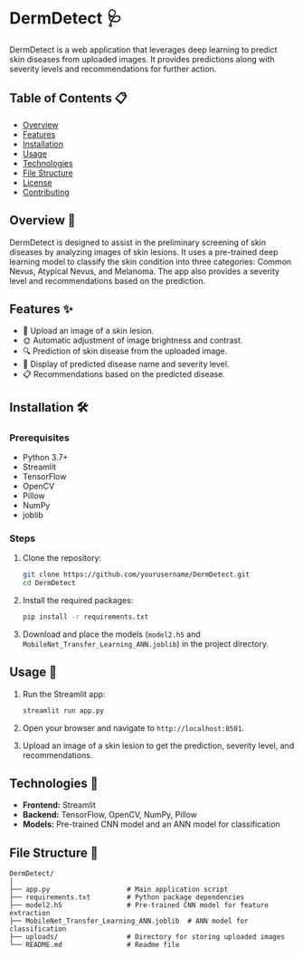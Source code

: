 # DermDetect 🩺

DermDetect is a web application that leverages deep learning to predict skin diseases from uploaded images. It provides predictions along with severity levels and recommendations for further action.

## Table of Contents 📋

- [Overview](#overview)
- [Features](#features)
- [Installation](#installation)
- [Usage](#usage)
- [Technologies](#technologies)
- [File Structure](#file-structure)
- [License](#license)
- [Contributing](#contributing)

## Overview 🌟

DermDetect is designed to assist in the preliminary screening of skin diseases by analyzing images of skin lesions. It uses a pre-trained deep learning model to classify the skin condition into three categories: Common Nevus, Atypical Nevus, and Melanoma. The app also provides a severity level and recommendations based on the prediction.

## Features ✨

- 📸 Upload an image of a skin lesion.
- 🌞 Automatic adjustment of image brightness and contrast.
- 🔍 Prediction of skin disease from the uploaded image.
- 📝 Display of predicted disease name and severity level.
- 📋 Recommendations based on the predicted disease.

## Installation 🛠️

### Prerequisites

- Python 3.7+
- Streamlit
- TensorFlow
- OpenCV
- Pillow
- NumPy
- joblib

### Steps

1. Clone the repository:

    ```bash
    git clone https://github.com/yourusername/DermDetect.git
    cd DermDetect
    ```

2. Install the required packages:

    ```bash
    pip install -r requirements.txt
    ```

3. Download and place the models (`model2.h5` and `MobileNet_Transfer_Learning_ANN.joblib`) in the project directory.

## Usage 🚀

1. Run the Streamlit app:

    ```bash
    streamlit run app.py
    ```

2. Open your browser and navigate to `http://localhost:8501`.

3. Upload an image of a skin lesion to get the prediction, severity level, and recommendations.

## Technologies 🧪

- **Frontend:** Streamlit
- **Backend:** TensorFlow, OpenCV, NumPy, Pillow
- **Models:** Pre-trained CNN model and an ANN model for classification

## File Structure 📁

```plaintext
DermDetect/
│
├── app.py                   # Main application script
├── requirements.txt         # Python package dependencies
├── model2.h5                # Pre-trained CNN model for feature extraction
├── MobileNet_Transfer_Learning_ANN.joblib  # ANN model for classification
├── uploads/                 # Directory for storing uploaded images
└── README.md                # Readme file
